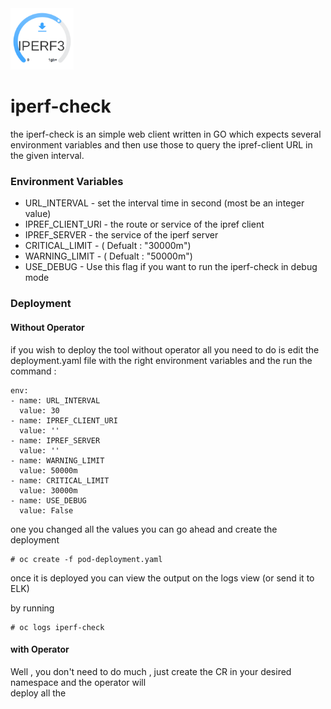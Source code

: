 <img alt="Rook" src="iperf-logo.png" width="20%" height="20%">

# iperf-check

the iperf-check is an simple web client written in GO which expects several environment variables
and then use those to query the ipref-client URL in the given interval.

### Environment Variables

  - URL_INTERVAL - set the interval time in second (most be an integer value) 
  - IPREF_CLIENT_URI - the route or service of the ipref client 
  - IPREF_SERVER - the service of the iperf server 
  - CRITICAL_LIMIT - ( Defualt : "30000m")
  - WARNING_LIMIT - ( Defualt : "50000m")
  - USE_DEBUG - Use this flag if you want to run the iperf-check in debug mode


### Deployment 

#### Without Operator

if you wish to deploy the tool without operator all you need to do is edit the deployment.yaml file 
with the right environment variables and the run the command :

    env:
    - name: URL_INTERVAL
      value: 30
    - name: IPREF_CLIENT_URI
      value: ''
    - name: IPREF_SERVER 
      value: ''
    - name: WARNING_LIMIT
      value: 50000m
    - name: CRITICAL_LIMIT
      value: 30000m
    - name: USE_DEBUG
      value: False

one you changed all the values you can go ahead and create the deployment

    # oc create -f pod-deployment.yaml

once it is deployed you can view the output on the logs view (or send it to ELK)

by running 

    # oc logs iperf-check

#### with Operator

Well , you don't need to do much , just create the CR in your desired namespace and the operator will\
deploy all the 
